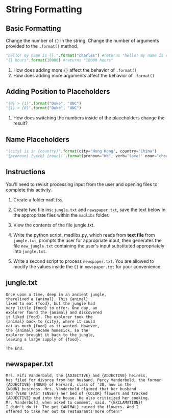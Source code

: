 # String Formatting

## Basic Formatting
Change the number of `{}` in the string. Change the number of arguments provided to the `.format()` method.
```python
"hello! my name is {}.".format("charles") #returns "hello! my name is charles."
"{} hours".format(10000) #returns "10000 hours"
```
1. How does adding more `{}` affect the behavior of `.format()`
2. How does adding more arguments affect the behavior of `.format()`

## Adding Position to Placeholders
```python
"{0} > {1}".format("Duke", "UNC")
"{1} < {0}".format("Duke", "UNC")
```
1. How does switching the numbers inside of the placeholders change the result?

## Name Placeholders
```python
"{city} is in {country}".format(city="Hong Kong", country="China")
'{pronoun} {verb} {noun}!'.format(pronoun="We", verb='love!' noun="chocolate")
```

## Instructions
You'll need to revisit processing input from the user and opening files to complete this activity.
1. Create a folder `madlibs`.

2. Create two file ins: `jungle.txt` and `newspaper.txt`, save the text below in the appropriate files within the `madlibs` folder.  

3. View the contents of the file jungle.txt.

4. Write the python script, madlibs.py, which reads from **text file** from `jungle.txt`, prompts the user for appropriate input, then generates the file `new_jungle.txt` containing the user's input substituted appropriately into `jungle.txt`.

5. Write a second script to process `newspaper.txt`. You are allowed to modify the values inside the `{}` in `newspaper.txt` for your convenience.

## jungle.txt
```
Once upon a time, deep in an ancient jungle,
therelived a {animal}. This {animal}
liked to eat {food}, but the jungle had
very little {food} to offer. One day, an
explorer found the {animal} and discovered
it liked {food}. The explorer took the
{animal} back to {city}, where it could
eat as much {food} as it wanted. However,
the {animal} became homesick, so the
explorer brought it back to the jungle,
leaving a large supply of {food}.

The End.
```

## newspaper.txt
```
Mrs. Fifi Vanderbold, the {ADJECTIVE} and {ADJECTIVE} heiress,
has filed for divorce from her husband. Percy Vanderbold, the former
{ADJECTIVE} {NOUN} of Harvard, class of '38, now in the
{NOUN} business. Mrs. Vanderbold claimed that her husband
had {VERB (PAST TENSE)} her bed of {COLOR} flowers and tracked
{ADJECTIVE} mud into the house. He also criticized her cooking.
Mr. Vanderbold, when asked to comment, said, "{EXCLAMATION}!
I didn't do it. The pet {ANIMAL} ruined the flowers. And I
offered to take her out to restuarants more often!"
```
